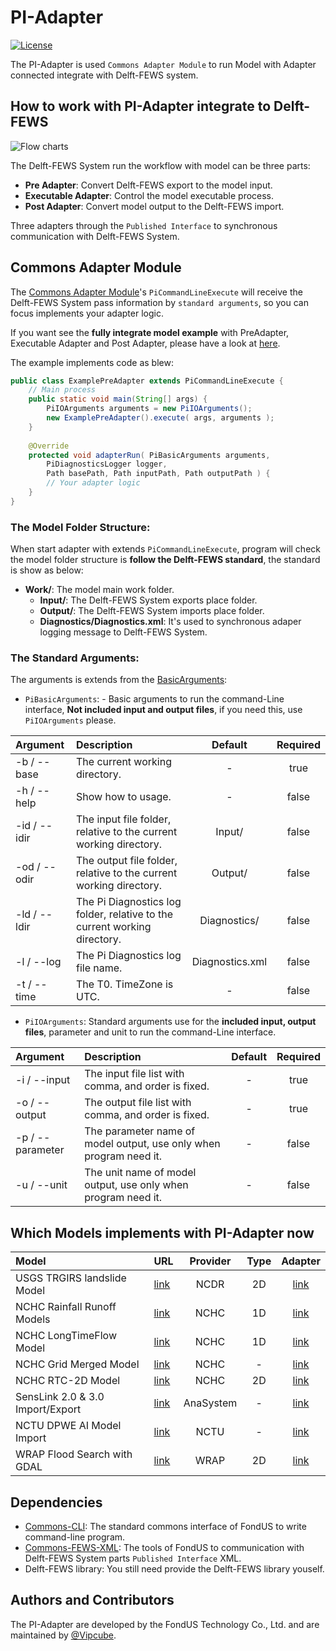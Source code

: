 # PI-Adapter
[![License](https://img.shields.io/badge/license-Apache%202.0-blue.svg)](./LICENSE)

The PI-Adapter is used `Commons Adapter Module` to run Model with Adapter connected integrate with Delft-FEWS system.

## How to work with PI-Adapter integrate to Delft-FEWS
![Flow charts](https://i.imgur.com/BKosuN1.png)

The Delft-FEWS System run the workflow with model can be three parts:
- **Pre Adapter**: Convert Delft-FEWS export to the model input.
- **Executable Adapter**: Control the model executable process.
- **Post Adapter**: Convert model output to the Delft-FEWS import.

Three adapters through the `Published Interface` to synchronous communication with Delft-FEWS System. 

## Commons Adapter Module

The [Commons Adapter Module](/PI-Adapter-Commons/)'s `PiCommandLineExecute`  will receive the Delft-FEWS System pass information by `standard arguments`, so you can focus implements your adapter logic.

If you want see the **fully integrate model example** with PreAdapter, Executable Adapter and Post Adapter, please have a look at [here](/PI-Adapter-Example/).

The example implements code as blew:
```java
public class ExamplePreAdapter extends PiCommandLineExecute {
    // Main process
    public static void main(String[] args) {
        PiIOArguments arguments = new PiIOArguments();
        new ExamplePreAdapter().execute( args, arguments );
    }
    
    @Override
    protected void adapterRun( PiBasicArguments arguments, 
        PiDiagnosticsLogger logger,
        Path basePath, Path inputPath, Path outputPath ) {
        // Your adapter logic
    }
}
```

### The Model Folder Structure:
When start adapter with extends `PiCommandLineExecute`, program will check the model folder structure is **follow the Delft-FEWS standard**, the standard is show as below:

- **Work/**: The model main work folder.
  - **Input/**: The Delft-FEWS System exports place folder.
  - **Output/**: The Delft-FEWS System imports place folder.
  - **Diagnostics/Diagnostics.xml**: It's used to synchronous adaper logging message to Delft-FEWS System.

### The Standard Arguments:

The arguments is extends from the [BasicArguments](https://github.com/Fondus/Commons-CLI/blob/master/src/main/java/tw/fondus/commons/cli/argument/BasicArguments.java):

- `PiBasicArguments`: - Basic arguments to run the command-Line interface, **Not included input and output files**, if you need this, use `PiIOArguments` please.

| Argument | Description | Default | Required |
|:------ |:----------- |:-----------:|:-----------:|
| -b / --base | The current working directory. | - | true |
| -h / --help | Show how to usage. | - | false |
| -id / --idir | The input file folder, relative to the current working directory. | Input/ | false |
| -od / --odir | The output file folder, relative to the current working directory. | Output/ | false |
| -ld / --ldir | The Pi Diagnostics log folder, relative to the current working directory. | Diagnostics/ | false |
| -l / --log | The Pi Diagnostics log file name. | Diagnostics.xml | false |
| -t / --time | The T0. TimeZone is UTC. | - | false |

- `PiIOArguments`: Standard arguments use for the **included input, output files**, parameter and unit to run the command-Line interface.

| Argument | Description | Default | Required |
|:------ |:----------- |:-----------:|:-----------:|
| -i / --input | The input file list with comma, and order is fixed. | - | true |
| -o / --output | The output file list with comma, and order is fixed. | - | true |
| -p / --parameter | The parameter name of model output, use only when program need it. | - | false |
| -u / --unit | The unit name of model output, use only when program need it. | - | false |

## Which Models implements with PI-Adapter now
| Model | URL | Provider | Type | Adapter |
|:------ |:----------- |:-----------:|:-----------:|:-----------:|
| USGS TRGIRS landslide Model | [link](https://github.com/usgs/landslides-trigrs) | NCDR | 2D | [link](/PI-Adapter-TRIGRS/) |
| NCHC Rainfall Runoff Models | [link](ttps://www.nchc.org.tw/tw/) | NCHC | 1D | [link](/PI-Adapter-NCHC-RainRunoff/) |
| NCHC LongTimeFlow Model | [link](ttps://www.nchc.org.tw/tw/) | NCHC | 1D | [link](/PI-Adapter-NCHC-LongTimeFlow/) |
| NCHC Grid Merged Model | [link](ttps://www.nchc.org.tw/tw/) | NCHC | - | [link](/PI-Adapter-GridMerge/) |
| NCHC RTC-2D Model | [link](ttps://www.nchc.org.tw/tw/) | NCHC | 2D | [link](/PI-Adapter-NCHC-RTC-2D/) |
| SensLink 2.0 & 3.0 Import/Export | [link](http://www.anasystem.com.tw/) | AnaSystem | - | [link](/PI-Adapter-SensLink/) |
| NCTU DPWE AI Model Import | [link](http://dpwe.nctu.edu.tw/) | NCTU | - | [link](/PI-Adapter-NCTU-AI/) |
| WRAP Flood Search with GDAL| [link](https://www.wrap.gov.tw/) | WRAP | 2D | [link](/PI-Adapter-WRAP-Search/) |

## Dependencies
- [Commons-CLI](https://github.com/Fondus/Commons-CLI): The standard commons interface of FondUS to write command-line program.
- [Commons-FEWS-XML](https://github.com/Fondus/Commons-FEWS-XML): The tools of FondUS to communication with Delft-FEWS System parts `Published Interface` XML.
- Delft-FEWS library: You still need provide the Delft-FEWS library youself.

## Authors and Contributors
The PI-Adapter are developed by the FondUS Technology Co., Ltd. and are maintained by [@Vipcube](https://github.com/Vipcube).